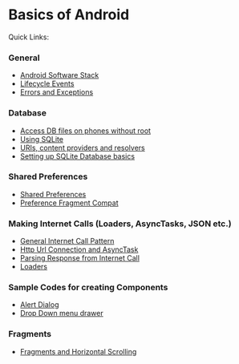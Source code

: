 # Basics of Android

Quick Links:

### General

* [Android Software Stack](https://github.com/aman-alam11/basics-android/wiki/Android-Software-Stack)
* [Lifecycle Events](https://github.com/aman-alam11/basics-android/wiki/Lifecycle-Events)
* [Errors and Exceptions](https://github.com/aman-alam11/basics-android/wiki/Throws-Illegal-Exception--WTF-!)


### Database
* [Access DB files on phones without root](https://github.com/aman-alam11/basics-android/wiki/Access-.db-files-on-phones-without-root)
* [Using SQLite](https://github.com/aman-alam11/basics-android/wiki/Using-sqlite3)
* [URIs, content providers and resolvers](https://github.com/aman-alam11/basics-android/wiki/Uniform-Resource-Identifiers-(URI),-Content-Providers-and-Content-Resolvers)
* [Setting up SQLite Database basics](https://github.com/aman-alam11/basics-android/wiki/Setting-Up-Database-(SQLite3)-in-Android)


### Shared Preferences
* [Shared Preferences](https://github.com/aman-alam11/basics-android/wiki/Forms-of-Persistence-:-Using-SharedPreferences)
* [Preference Fragment Compat](https://github.com/aman-alam11/basics-android/wiki/Preference-Fragment-Compat)


### Making Internet Calls (Loaders, AsyncTasks, JSON etc.)
* [General Internet Call Pattern](https://github.com/aman-alam11/basics-android/wiki/General-internet-calls-pattern)
* [Http Url Connection and AsyncTask](https://github.com/aman-alam11/basics-android/wiki/Http-Url-Connection-and-Async-Tasks)
* [Parsing Response from Internet Call](https://github.com/aman-alam11/basics-android/wiki/Input-stream,-buffered-Reader-and-String-Builders)
* [Loaders](https://github.com/aman-alam11/basics-android/wiki/Loaders-in-Android-and-why-should-we-use-them)


### Sample Codes for creating Components
* [Alert Dialog](https://github.com/aman-alam11/basics-android/wiki/Sample-Code-:-Alert-Dialog)
* [Drop Down menu drawer](https://github.com/aman-alam11/basics-android/wiki/Setting-up-drop-down-menu-(menu-drawer)-in-the-action-bar-(overflow-menu))


### Fragments
* [Fragments and Horizontal Scrolling](https://github.com/aman-alam11/basics-android/wiki/Fragments-and-Horizontal-scrolling-using-tabs)
